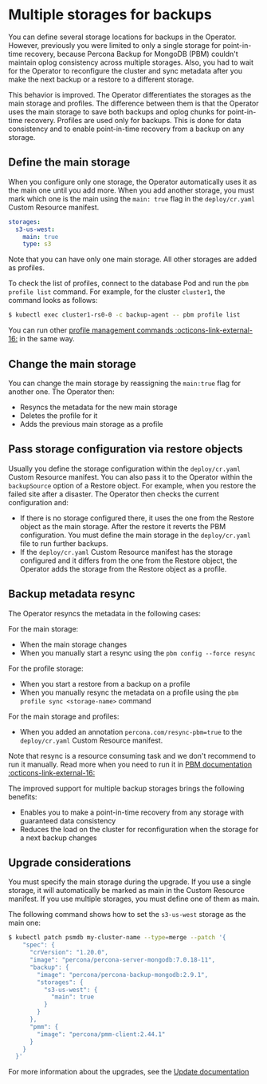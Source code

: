 # Multiple storages for backups

You can define several storage locations for backups in the Operator. However, previously you were limited to only a single storage for point-in-time recovery, because Percona Backup for MongoDB (PBM) couldn't maintain oplog consistency across multiple storages. Also, you had to wait for the Operator to reconfigure the cluster and sync metadata after you make the next backup or a restore to a different storage. 

This behavior is improved. The Operator differentiates the storages as the main storage and profiles. The difference between them is that the Operator uses the main storage to save both backups and oplog chunks for point-in-time recovery. Profiles are used only for backups. This is done for data consistency and to enable point-in-time recovery from a backup on any storage. 

## Define the main storage

When you configure only one storage, the Operator automatically uses it as the main one until you add more. When you add another storage, you must mark which one is the main using the `main: true` flag in the `deploy/cr.yaml` Custom Resource manifest. 

```yaml
storages:
  s3-us-west:
    main: true
    type: s3
```

Note that you can have only one main storage. All other storages are added as profiles.

To check the list of profiles, connect to the database Pod and run the `pbm profile list` command. For example, for the cluster `cluster1`, the command looks as follows:

```{.bash data-prompt="$"}
$ kubectl exec cluster1-rs0-0 -c backup-agent -- pbm profile list
```

You can run other [profile management commands :octicons-link-external-16:](https://docs.percona.com/percona-backup-mongodb/reference/pbm-commands.html#pbm-profile-add) in the same way.

## Change the main storage

You can change the main storage by reassigning the `main:true` flag for another one. The Operator then:

* Resyncs the metadata for the new main storage 
* Deletes the profile for it
* Adds the previous main storage as a profile

## Pass storage configuration via restore objects

Usually you define the storage configuration within the `deploy/cr.yaml` Custom Resource manifest. You can also pass it to the Operator within the `backupSource` option of a Restore object. For example, when you restore the failed site after a disaster. The Operator then checks the current configuration and:

* If there is no storage configured there, it uses the one from the Restore object as the main storage. After the restore it reverts the PBM configuration. You must define the main storage in the `deploy/cr.yaml` file to run further backups. 
* If the `deploy/cr.yaml` Custom Resource manifest has the storage configured and it differs from the one from the Restore object, the Operator adds the storage from the Restore object as a profile.

## Backup metadata resync

The Operator resyncs the metadata in the following cases:

For the main storage:
 
* When the main storage changes
* When you manually start a resync using the `pbm config --force resync`

For the profile storage:

* When you start a restore from a backup on a profile
* When you manually resync the metadata on a profile using the `pbm profile sync <storage-name>` command

For the main storage and profiles:

* When you added an annotation `percona.com/resync-pbm=true` to the `deploy/cr.yaml` Custom Resource manifest. 

Note that resync is a resource consuming task and we don't recommend to run it manually. Read more when you need to run it in [PBM documentation :octicons-link-external-16:](https://docs.percona.com/percona-backup-mongodb/reference/config.html#syncronize-configuration)

The improved support for multiple backup storages brings the following benefits:

* Enables you to make a point-in-time recovery from any storage with guaranteed data consistency
* Reduces the load on the cluster for reconfiguration when the storage for a next backup changes	 

## Upgrade considerations

You must specify the main storage during the upgrade. If you use a single storage, it will automatically be marked as main in the Custom Resource manifest. If you use multiple storages, you must define one of them as main. 

The following command shows how to set the `s3-us-west` storage as the main one:

```{.bash data-prompt="$"}
$ kubectl patch psmdb my-cluster-name --type=merge --patch '{
    "spec": {
      "crVersion": "1.20.0",
      "image": "percona/percona-server-mongodb:7.0.18-11",
      "backup": {
        "image": "percona/percona-backup-mongodb:2.9.1",
        "storages": {
          "s3-us-west": {
            "main": true
          }
        }
      },
      "pmm": {
        "image": "percona/pmm-client:2.44.1"
      }
    }
  }'
```

For more information about the upgrades, see the [Update documentation](update.md)